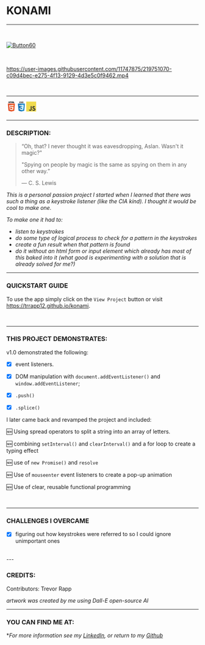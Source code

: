 # KONAMI

---

<br>

[![Button60](https://user-images.githubusercontent.com/11747875/141862863-396ab1ee-36db-45fc-bdf9-857cc75ef75b.png)](https://trrapp12.github.io/konami/)

<br>

https://user-images.githubusercontent.com/11747875/219751070-c09d4bec-e275-4f13-9129-4d3e5c0f9462.mp4

<br>

---

<img align="left" alt="HTML5" width="26px" src="https://raw.githubusercontent.com/github/explore/80688e429a7d4ef2fca1e82350fe8e3517d3494d/topics/html/html.png" />
<img align="left" alt="CSS3" width="26px" src="https://raw.githubusercontent.com/github/explore/80688e429a7d4ef2fca1e82350fe8e3517d3494d/topics/css/css.png" />
<img align="left" alt="JavaScript" width="26px" src="https://raw.githubusercontent.com/github/explore/80688e429a7d4ef2fca1e82350fe8e3517d3494d/topics/javascript/javascript.png" />

<br>
<br>

---

### DESCRIPTION:

> “Oh, that? I never thought it was eavesdropping, Aslan. Wasn't it magic?"
>
> "Spying on people by magic is the same as spying on them in any other way.”
> 
> ― C. S. Lewis

*This is a personal passion project I started when I learned that there was such a thing as a keystroke listener (like the CIA kind).  I thought it would be cool to make one.*

*To make one it had to:*

* *listen to keystrokes*
* *do some type of logical process to check for a pattern in the keystrokes*
* *create a fun result when that pattern is found*
* *do it without an html form or input element which already has most of this baked into it (what good is experimenting with a solution that is already solved for me?)*

---

### QUICKSTART GUIDE

To use the app simply click on the ```View Project``` button or visit <a href="https://trrapp12.github.io/konami/">https://trrapp12.github.io/konami</a>. 

<br/>

---

### THIS PROJECT DEMONSTRATES:

v1.0 demonstrated the following:

- [X] event listeners.
      
- [X] DOM manipulation with ```document.addEventListener()``` and ```window.addEventListener```; 

- [X]  ```.push()```

- [X] ```.splice()```

I later came back and revamped the project and included: 

🆕 Using spread operators to split a string into an array of letters.

🆕 combining ```setInterval()``` and ```clearInterval()``` and a for loop to create a typing effect

🆕 use of ```new Promise()``` and ```resolve```

🆕 Use of ```mouseenter``` event listeners to create a pop-up animation

🆕 Use of clear, reusable functional programming

<br/>

---

### CHALLENGES I OVERCAME

- [X] figuring out how keystrokes were referred to so I could ignore unimportant ones

<br/>
---

### CREDITS: 

Contributors: Trevor Rapp

*artwork was created by me using Dall-E open-source AI*

---

### YOU CAN FIND ME AT:

\**For more information see my [LinkedIn](https://www.linkedin.com/in/trevor-rapp-042a1037), or return to my [Github](https://github.com/trrapp12)*
